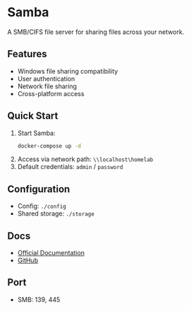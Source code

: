 # Samba

A SMB/CIFS file server for sharing files across your network.

## Features
- Windows file sharing compatibility
- User authentication
- Network file sharing
- Cross-platform access

## Quick Start
1. Start Samba:
   ```bash
   docker-compose up -d
   ```
2. Access via network path: `\\localhost\homelab`
3. Default credentials: `admin` / `password`

## Configuration
- Config: `./config`
- Shared storage: `./storage`

## Docs
- [Official Documentation](https://www.samba.org/samba/docs/)
- [GitHub](https://github.com/dperson/samba)

## Port
- SMB: 139, 445 